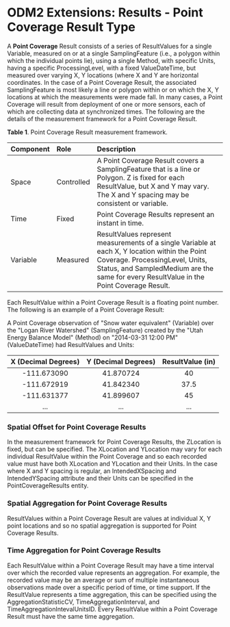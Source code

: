 ODM2 Extensions: Results - Point Coverage Result Type
===========================================================

A **Point Coverage** Result consists of a series of ResultValues for a single Variable, measured on or at a single SamplingFeature (i.e., a polygon within which the individual points lie), using a single Method, with specific Units, having a specific ProcessingLevel, with a fixed ValueDateTime, but measured over varying X, Y locations (where X and Y are horizontal coordinates. In the case of a Point Coverage Result, the associated SamplingFeature is most likely a line or polygon within or on which the X, Y locations at which the measurements were made fall. In many cases, a Point Coverage will result from deployment of one or more sensors, each of which are collecting data at synchronized times. The following are the details of the measurement framework for a Point Coverage Result.

**Table 1**. Point Coverage Result measurement framework.

| **Component** | **Role** | **Description** |
| :------------ | :------- | :-------------- |
| Space         | Controlled | A Point Coverage Result covers a SamplingFeature that is a line or Polygon. Z is fixed for each ResultValue, but X and Y may vary. The X and Y spacing may be consistent or variable. |
|Time           |Fixed | Point Coverage Results represent an instant in time.  |
|Variable       |Measured   | ResultValues represent measurements of a single Variable at each X, Y location within the Point Coverage. ProcessingLevel, Units, Status, and SampledMedium are the same for every ResultValue in the Point Coverage Result. |

Each ResultValue within a Point Coverage Result is a floating point number. The following is an example of a Point Coverage Result:

A Point Coverage observation of "Snow water equivalent" (Variable) over the "Logan River Watershed" (SamplingFeature) created by the "Utah Energy Balance Model" (Method) on "2014-03-31 12:00 PM" (ValueDateTime) had ResultValues and Units:

| **X (Decimal Degrees)** | **Y (Decimal Degrees)** | **ResultValue (in)** |
| :---------------------: | :---------------------: | :------------------: |
| -111.673090 | 41.870724 | 40 |
| -111.672919 | 41.842340 | 37.5 |
| -111.631377 | 41.899607 | 45 |
| ... | ... | ... |

### Spatial Offset for Point Coverage Results
In the measurement framework for Point Coverage Results, the ZLocation is fixed, but can be specified.  The XLocation and YLocation may vary for each individual ResultValue within the Point Coverage and so each recorded value must have both XLocation and YLocation and their Units. In the case where X and Y spacing is regular, an IntendedXSpacing and IntendedYSpacing attribute and their Units can be specified in the PointCoverageResults entity.  

### Spatial Aggregation for Point Coverage Results
ResultValues within a Point Coverage Result are values at individual X, Y point locations and so no spatial aggregation is supported for Point Coverage Results.

### Time Aggregation for Point Coverage Results
Each ResultValue within a Point Coverage Result may have a time interval over which the recorded value represents an aggregation. For example, the recorded value may be an average or sum of multiple instantaneous observations made over a specific period of time, or time support. If the ResultValue represents a time aggregation, this can be specified using the AggregationStatisticCV, TimeAggregationInterval, and TimeAggregationIntevalUnitsID. Every ResultValue within a Point Coverage Result must have the same time aggregation.